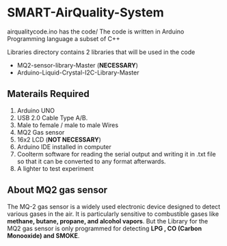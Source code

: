 # SMART-AirQuality-System

airqualitycode.ino has the code/ 
The code is written in Arduino Programming language a subset of C++ 

Libraries directory contains 2 libraries that will be used in the code 
* MQ2-sensor-library-Master (**NECESSARY**) 
* Arduino-Liquid-Crystal-I2C-Library-Master 

## Materails Required

1) Arduino UNO 
2) USB 2.0 Cable Type A/B. 
3) Male to female / male to  male Wires 
4) MQ2 Gas sensor 
5) 16x2 LCD (**NOT NECESSARY**) 
6) Arduino IDE installed in computer 
7) Coolterm software for reading the serial output and writing it in .txt file so that it can be converted to any format afterwards.
8) A lighter to test experiment

## About MQ2 gas sensor

The MQ-2 gas sensor is a widely used electronic device designed to detect various gases in the air. 
It is particularly sensitive to combustible gases like **methane, butane, propane, and alcohol vapors**.
But the Library for the MQ2 gas sensor is only programmed for detecting **LPG , CO (Carbon Monooxide) and SMOKE**.






